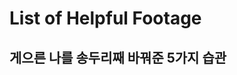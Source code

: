 # List of Helpful Footage
## 게으른 나를 송두리째 바꿔준 5가지 습관
``` html <iframe width="560" height="315" src="https://www.youtube.com/embed/CxI2vdDxkbE" title="YouTube video player" frameborder="0" allow="accelerometer; autoplay; clipboard-write; encrypted-media; gyroscope; picture-in-picture; web-share" allowfullscreen></iframe>
